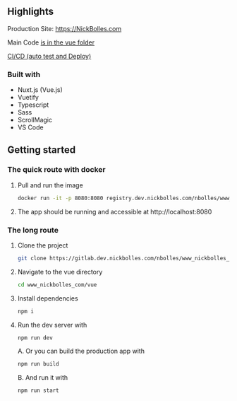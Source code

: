 ## Highlights
Production Site: https://NickBolles.com

Main Code [is in the vue folder](vue)

[CI/CD (auto test and Deploy)](https://gitlab.dev.nickbolles.com/nbolles/www_nickbolles_com/pipelines)

### Built with
* Nuxt.js (Vue.js)
* Vuetify
* Typescript
* Sass
* ScrollMagic
* VS Code

## Getting started

### The quick route with docker
1. Pull and run the image

   ```sh
   docker run -it -p 8080:8080 registry.dev.nickbolles.com/nbolles/www_nickbolles_com:latest
   ```
   
2. The app should be running and accessible at http://localhost:8080

### The long route
1. Clone the project

   ```sh
   git clone https://gitlab.dev.nickbolles.com/nbolles/www_nickbolles_com.git
   ```
   
2. Navigate to the vue directory

   ```sh
   cd www_nickbolles_com/vue
   ```
   
3. Install dependencies

   ```sh
   npm i
   ```
   
4. Run the dev server with

    ```sh
    npm run dev
    ```
    
    A. Or you can build the production app with
    
      ```sh
      npm run build
      ```
       
    B. And run it with
    
     ```sh
     npm run start
     ```
